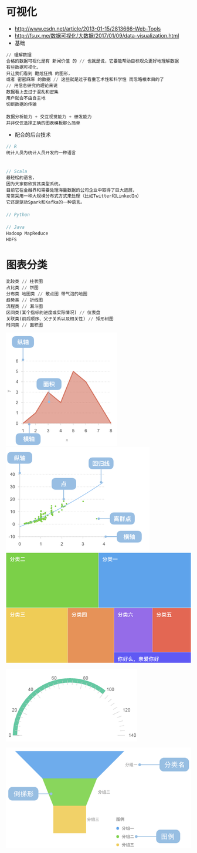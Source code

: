# 可视化

- <http://www.csdn.net/article/2013-01-15/2813666-Web-Tools>
- <http://fsux.me/数据可视化/大数据/2017/01/09/data-visualization.html>
- 基础

```python
// 理解数据
合格的数据可视化是有 新闻价值 的 // 也就是说，它要能帮助目标观众更好地理解数据
有些数据可视化，
只让我们看到 酷炫狂拽 的图形，
或者 密密麻麻 的数据 // 这些就是过于看重艺术性和科学性 而忽略根本目的了
// 用信息研究的理论来说
数据看上去过于混乱和密集
用户就会不由自主地
切断数据的传输

数据分析能力 + 交互视觉能力 + 研发能力
并非仅仅选择正确的图表模板那么简单
```

- 配合的后台技术

```javascript
// R
统计人员为统计人员开发的一种语言


// Scala
最轻松的语言，
因为大家都欣赏其类型系统。
目前它在金融界和需要处理海量数据的公司企业中取得了巨大进展，
常常采用一种大规模分布式方式来处理（比如Twitter和LinkedIn）
它还是驱动Spark和Kafka的一种语言。

// Python

// Java
Hadoop MapReduce
HDFS
```

# 图表分类

```python
比较类 // 柱状图
占比类 // 饼图
分布类 地图类 // 散点图 带气泡的地图
趋势类 // 折线图
流程类 // 漏斗图
区间类(某个指标的进度或实际情况) // 仪表盘
关联类(前后顺序、父子关系以及相关性) // 矩形树图
时间类 // 面积图
```

![](/static/img/other/area-visual.png) ![](/static/img/other/sandian78909.png) ![](/static/img/js/rect-visual890.png)

![](/static/img/js/yibiaopan67890.png)

![](/static/img/other/loudou790900.png)
